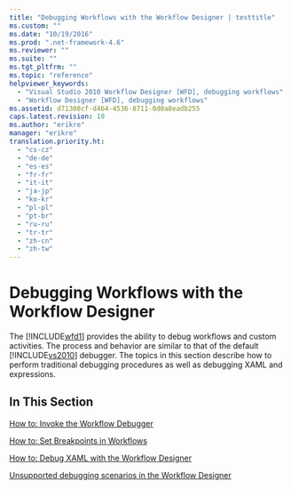 ```yaml
---
title: "Debugging Workflows with the Workflow Designer | testtitle"
ms.custom: ""
ms.date: "10/19/2016"
ms.prod: ".net-framework-4.6"
ms.reviewer: ""
ms.suite: ""
ms.tgt_pltfrm: ""
ms.topic: "reference"
helpviewer_keywords: 
  - "Visual Studio 2010 Workflow Designer [WFD], debugging workflows"
  - "Workflow Designer [WFD], debugging workflows"
ms.assetid: d71308cf-d464-4536-8711-0d0a8eadb255
caps.latest.revision: 10
ms.author: "erikre"
manager: "erikre"
translation.priority.ht: 
  - "cs-cz"
  - "de-de"
  - "es-es"
  - "fr-fr"
  - "it-it"
  - "ja-jp"
  - "ko-kr"
  - "pl-pl"
  - "pt-br"
  - "ru-ru"
  - "tr-tr"
  - "zh-cn"
  - "zh-tw"
---
```

# Debugging Workflows with the Workflow Designer
The [!INCLUDE[wfd1](../workflow-designer/includes/wfd1_md.md)] provides the ability to debug workflows and custom activities. The process and behavior are similar to that of the default [!INCLUDE[vs2010](../code-quality/includes/vs2010_md.md)] debugger. The topics in this section describe how to perform traditional debugging procedures as well as debugging XAML and expressions.  
  
## In This Section  
 [How to: Invoke the Workflow Debugger](../workflow-designer/how-to--invoke-the-workflow-debugger.md)  
  
 [How to: Set Breakpoints in Workflows](../workflow-designer/how-to--set-breakpoints-in-workflows.md)  
  
 [How to: Debug XAML with the Workflow Designer](../workflow-designer/how-to--debug-xaml-with-the-workflow-designer.md)  
  
 [Unsupported debugging scenarios in the Workflow Designer](../workflow-designer/unsupported-debugging-scenarios-in-the-workflow-designer.md)